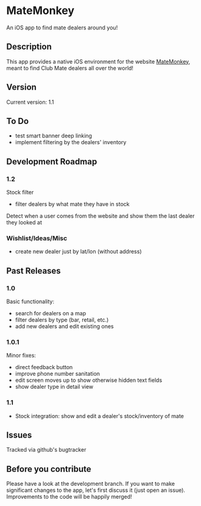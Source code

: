 # MateMonkey #
An iOS app to find mate dealers around you!

## Description ##
This app provides a native iOS environment for the website [MateMonkey](www.matemonkey.com), meant to find Club Mate dealers all over the world!

## Version ##

Current version: 1.1

## To Do ##

* test smart banner deep linking
* implement filtering by the dealers' inventory

## Development Roadmap ##

### 1.2 ###

Stock filter
* filter dealers by what mate they have in stock

Detect when a user comes from the website and show them the last dealer they looked at

### Wishlist/Ideas/Misc ###

* create new dealer just by lat/lon (without address)

## Past Releases ##

### 1.0 ###

Basic functionality:
* search for dealers on a map
* filter dealers by type (bar, retail, etc.)
* add new dealers and edit existing ones

### 1.0.1 ###

Minor fixes: 
* direct feedback button
* improve phone number sanitation
* edit screen moves up to show otherwise hidden text fields
* show dealer type in detail view

### 1.1 ###

* Stock integration: show and edit a dealer's stock/inventory of mate

## Issues ##
Tracked via github's bugtracker

## Before you contribute ##
Please have a look at the development branch. If you want to make significant changes to the app, let's first discuss it (just open an issue). Improvements to the code will be happily merged!
